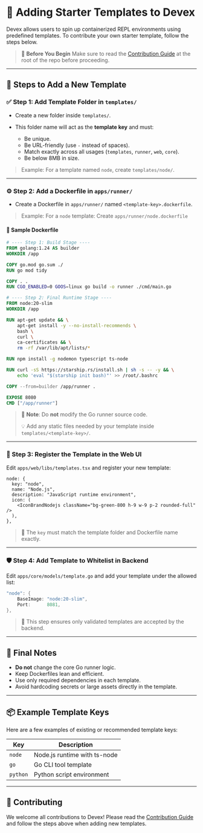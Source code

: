 # 🧩 Adding Starter Templates to Devex

Devex allows users to spin up containerized REPL environments using predefined templates. To contribute your own starter template, follow the steps below.

> 📄 **Before You Begin**
> Make sure to read the [Contribution Guide](./CONTRIBUTING.md) at the root of the repo before proceeding.

---

## 🚀 Steps to Add a New Template

### ✅ Step 1: Add Template Folder in `templates/`

* Create a new folder inside `templates/`.
* This folder name will act as the **template key** and must:

  * Be unique.
  * Be URL-friendly (use `-` instead of spaces).
  * Match exactly across all usages (`templates`, `runner`, `web`, `core`).
  * Be below 8MB in size.

> Example: For a template named `node`, create `templates/node/`.

---

### ⚙️ Step 2: Add a Dockerfile in `apps/runner/`

* Create a Dockerfile in `apps/runner/` named `<template-key>.dockerfile`.

> Example: For a `node` template:
> Create `apps/runner/node.dockerfile`

#### 🔧 Sample Dockerfile

```Dockerfile
# ---- Step 1: Build Stage ----
FROM golang:1.24 AS builder
WORKDIR /app

COPY go.mod go.sum ./
RUN go mod tidy

COPY . .
RUN CGO_ENABLED=0 GOOS=linux go build -o runner ./cmd/main.go

# ---- Step 2: Final Runtime Stage ----
FROM node:20-slim
WORKDIR /app

RUN apt-get update && \
    apt-get install -y --no-install-recommends \
    bash \
    curl \
    ca-certificates && \
    rm -rf /var/lib/apt/lists/*

RUN npm install -g nodemon typescript ts-node

RUN curl -sS https://starship.rs/install.sh | sh -s -- -y && \
    echo 'eval "$(starship init bash)"' >> /root/.bashrc

COPY --from=builder /app/runner .

EXPOSE 8080
CMD ["/app/runner"]
```

> 🚫 **Note**: Do **not** modify the Go runner source code.
>
> 💡 Add any static files needed by your template inside `templates/<template-key>/`.

---

### 🧠 Step 3: Register the Template in the Web UI

Edit `apps/web/libs/templates.tsx` and register your new template:

```tsx
node: {
  key: "node",
  name: "Node.js",
  description: "JavaScript runtime environment",
  icon: (
    <IconBrandNodejs className="bg-green-800 h-9 w-9 p-2 rounded-full" />
  ),
},
```

> 🧩 The `key` must match the template folder and Dockerfile name exactly.

---

### 🛡 Step 4: Add Template to Whitelist in Backend

Edit `apps/core/models/template.go` and add your template under the allowed list:

```go
"node": {
	BaseImage: "node:20-slim",
	Port:      8081,
},
```

> 🔐 This step ensures only validated templates are accepted by the backend.

---

## 📝 Final Notes

* **Do not** change the core Go runner logic.
* Keep Dockerfiles lean and efficient.
* Use only required dependencies in each template.
* Avoid hardcoding secrets or large assets directly in the template.

---

## 📦 Example Template Keys

Here are a few examples of existing or recommended template keys:

| Key      | Description                  |
| -------- | ---------------------------- |
| `node`   | Node.js runtime with ts-node |
| `go`     | Go CLI tool template         |
| `python` | Python script environment    |

---

## 🙌 Contributing

We welcome all contributions to Devex! Please read the [Contribution Guide](./CONTRIBUTING.md) and follow the steps above when adding new templates.
